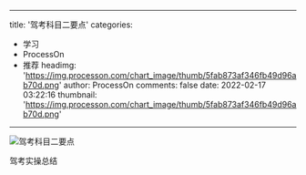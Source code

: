 
---
title: '驾考科目二要点'
categories: 
 - 学习
 - ProcessOn
 - 推荐
headimg: 'https://img.processon.com/chart_image/thumb/5fab873af346fb49d96ab70d.png'
author: ProcessOn
comments: false
date: 2022-02-17 03:22:16
thumbnail: 'https://img.processon.com/chart_image/thumb/5fab873af346fb49d96ab70d.png'
---

<div>   
<img class="thumb" alt="驾考科目二要点" src="https://img.processon.com/chart_image/thumb/5fab873af346fb49d96ab70d.png" referrerpolicy="no-referrer">
<p>驾考实操总结</p>  
</div>
            